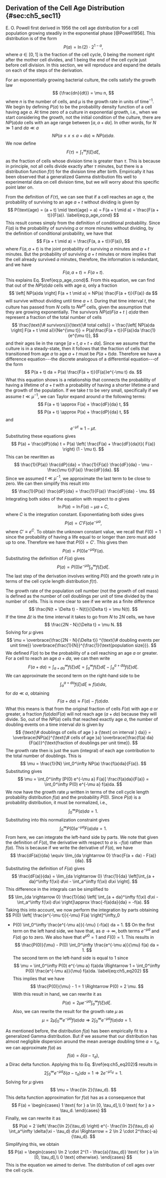 ## Derivation of the Cell Age Distribution {#sec:ch5_sec11}

E. O. Powell first derived in 1956 the cell age distribution for a cell
population growing steadily in the exponential phase [@Powell1956]. This
distribution is of the form
$$
P(a) = \ln(2) \cdot 2^{1 - a},
$$
where $a \in [0, 1]$ is the fraction of the cell cycle, 0 being the moment right
after the mother cell divides, and 1 being the end of the cell cycle just before
cell division. In this section, we will reproduce and expand the details on each
of the steps of the derivation.

For an exponentially growing bacterial culture, the cells satisfy the growth law
$$
{\frac{dn}{dt}} = \mu n,
$$
where $n$ is the number of cells, and $\mu$ is the growth rate in units of
time$^{-1}$. We begin by defining $P(a)$ to be the probability density function
of a cell having age $a$. At time zero of a culture in exponential growth, i.e.,
when we start considering the growth, not the initial condition of the culture,
there are $NP(a)da$ cells with an age range between $[a, a + da]$. In other
words, for $N \gg 1$ and $da \ll a$
$$
N P(a \leq x \leq a + da) \approx N P(a)da.
$$
We now define
$$
F(\tau) = \int_\tau^\infty f(\xi) d\xi,
$$
as the fraction of cells whose division time is greater than $\tau$. This is
because in principle, not all cells divide exactly after $\tau$ minutes, but
there is a distribution function $f(\tau)$ for the division time after birth.
Empirically it has been observed that a generalized Gamma distribution fits well
to experimental data on cell division time, but we will worry about this
specific point later on.

From the definition of $F(\tau)$, we can see that if a cell reaches an age $a$,
the probability of surviving to an age $a + t$ without dividing is given by
$$
P(\text{age} = (a + t) \mid \text{age} = a) = F(a + t \mid a) =
\frac{F(a + t)}{F(a)}.
\label{eq:p_age_cond}
$$
This result comes simply from the definition of conditional probability. Since
$F(a)$ is the probability of surviving $a$ or more minutes without dividing, by
the definition of conditional probability, we have that
$$
F(a + t \mid a) = \frac{F(a, a + t)}{F(a)},
$$
where $F(a, a + t)$ is the joint probability of surviving $a$ minutes and $a +
t$ minutes. But the probability of surviving $a + t$ minutes or more implies
that the cell already survived $a$ minutes, therefore, the information is
redundant, and we have 
$$
F(a, a + t) = F(a + t).
$$
This explains Eq. $\ref{eq:p_age_cond}$. From this equation, we can find that
out of the $N P(a)da$ cells with age $a$, only a fraction
$$
\left[ NP(a)da \right] F(a + t \mid a) = NP(a) \frac{F(a + t)}{F(a)} da
$$
will survive without dividing until time $a + t$. During that time interval $t$,
the culture has passed from $N$ cells to $N e^{\mu t}$ cells, given the
assumption that they are growing exponentially. The survivors $NP(a)F(a + t \mid
a)da$ then represent a fraction of the total number of cells
$$
\frac{\text{\# survivors}}{\text{\# total cells}} =
\frac{\left[ NP(a)da \right] F(a + t \mid a)}{Ne^{\mu t}} =
  P(a)\frac{F(a + t)}{F(a)}da \frac{1}{e^{\mu t}},
$$
and their ages lie in the range $[a+t, a+t+da]$. Since we assume that the
culture is in a steady-state, then it follows that the fraction of cells that
transitioned from age $a$ to age $a + t$ must be $P(a + t)da$. Therefore we have
a difference equation---the discrete analogous of a differential equation---of
the form
$$
P(a + t) da = P(a) \frac{F(a + t)}{F(a)}e^{-\mu t} da.
$$
What this equation shows is a relationship that connects the probability of
having a lifetime of $a + t$ with a probability of having a shorter lifetime
$a$ and the growth of the population. If we take $t$ to be very small,
specifically if we assume $t \ll \mu^{-1}$, we can Taylor expand around $a$ the
following terms:
$$
F(a + t) \approx F(a) + \frac{dF}{da} t,
$$
$$
P(a + t) \approx P(a) + \frac{dP}{da} t,
$$
and
$$
e^{-\mu t} \approx 1 - \mu t.
$$
Substituting these equations gives
$$
P(a) + \frac{dP}{da} t = P(a) \left( \frac{F(a) + \frac{dF}{da}t}{
  F(a)} \right) (1 - \mu t).
$$
This can be rewritten as
$$
\frac{1}{P(a)} \frac{dP}{da} =
\frac{1}{F(a)} \frac{dF}{da} - \mu - \frac{\mu t}{F(a)} \frac{dF}{da}.
$$
Since we assumed $t \ll \mu^{-1}$, we approximate the last term to be close to
zero. We can then simplify this result into
$$
\frac{1}{P(a)} \frac{dP}{da} = \frac{1}{F(a)} \frac{dF}{da} - \mu.
$$
Integrating both sides of the equation with respect to $a$ gives
$$
\ln P(a) = \ln F(a) - \mu a + C,
$$
where $C$ is the integration constant. Exponentiating both sides gives 
$$
P(a) = C' F(a)e^{-\mu a},
$$
where $C' \equiv e^C$. To obtain the unknown constant value, we recall that
$F(0) = 1$ since the probability of having a life equal to or longer than zero
must add up to one. Therefore we have that $P(0) = C'$. This gives then 
$$
P(a) = P(0) e^{-\mu a} F(a).
$$
Substituting the definition of $F(a)$ gives
$$
P(a) = P(0) e^{-\mu a} \int_a^\infty f(\xi) d\xi.
$$
The last step of the derivation involves writing $P(0)$ and the growth rate
$\mu$ in terms of the cell cycle length distribution $f(\tau)$.

The growth rate of the population cell number (not the growth of cell mass) is
defined as the number of cell doublings per unit of time divided by the number
of cells. This is more clear to see if we write as a finite difference
$$
\frac{N(t + \Delta t) - N(t)}{\Delta t} = \mu N(t).
$$
If the time $\Delta t$ is the time interval it takes to go from $N$ to $2N$
cells, we have 
$$
\frac{2N - N}{\Delta t} = \mu N.
$$
Solving for $\mu$ gives
$$
\mu = \overbrace{\frac{2N - N}{\Delta t}}
^{\text{\# doubling events per unit time}}
\overbrace{\frac{1}{N}}^{\frac{1}{\text{population size}}}.
$$
We defined $F(a)$ to be the probability of a cell reaching an age $a$ or
greater. For a cell to reach an age $a + da$, we can then write
$$
F(a + da) = \int_{a + da}^{\infty} f(\xi) d\xi
= \int_a^{\infty} f(\xi) d\xi - \int_a^{a + da} f(\xi) d\xi.
$$
We can approximate the second term on the right-hand side to be
$$
\int_a^{a + da} f(\xi) d\xi \approx f(a) da,
$$
for $da \ll a$, obtaining 
$$
F(a + da) \approx F(a) - f(a)da.
$$
What this means is that from the original fraction of cells $F(a)$ with age $a$
or greater, a fraction $f(a)da / F(a)$ will not reach age $(a + da)$ because
they will divide. So, out of the $NP(a)$ cells that reached exactly age $a$, the
number of doubling events on a time interval $da$ is given by
$$
{\text{\# doublings of cells of age } a {\text{ on interval } da}} =
  \overbrace{NP(a)}^{\text{\# cells of age }a}
  \overbrace{\frac{f(a) da}{F(a)}}^{\text{fraction of doublings per unit time}}.
$$
The growth rate then is just the sum (integral) of each age contribution
to the total number of doublings. This is
$$
\mu = \frac{1}{N} \int_0^\infty NP(a) \frac{f(a)da}{F(a)}.
$$
Substituting gives
$$
\mu = \int_0^\infty [P(0) e^{-\mu a} F(a)] \frac{f(a)da}{F(a)}
  = \int_0^\infty P(0) e^{-\mu a} f(a)da.
$$
We now have the growth rate $\mu$ written in terms of the cell cycle length
probability distribution $f(a)$ and the probability $P(0)$. Since $P(a)$ is a
probability distribution, it must be normalized, i.e.,
$$
\int_0^\infty P(a) da = 1.
$$
Substituting into this normalization constraint gives
$$
\int_0^\infty P(0) e^{-\mu a} F(a) da = 1.
$$
From here, we can integrate the left-hand side by parts. We note that given the
definition of $F(a)$, the derivative with respect to $a$ is $-f(a)$ rather than
$f(a)$. This is because if we write the derivative of $F(a)$, we have
$$
\frac{dF(a)}{da} \equiv \lim_{da \rightarrow 0}
  \frac{F(a + da) - F(a)}{da}.
$$
Substituting the definition of $F(a)$ gives 
$$
\frac{dF(a)}{da} = \lim_{da \rightarrow 0} \frac{1}{da}
\left[\int_{a + da}^\infty f(\xi) d\xi - \int_a^\infty f(\xi) d\xi \right].
$$
This difference in the integrals can be simplified to
$$
\lim_{da \rightarrow 0} \frac{1}{da} \left[ \int_{a + da}^\infty f(\xi) d\xi -
  \int_a^\infty f(\xi) d\xi \right]\approx \frac{-f(a)da}{da} = -f(a).
$$
Taking this into account, we now perform the integration by parts obtaining 
$$
P(0) \left[ \frac{e^{-\mu t}}{-\mu} F(a) \right]^\infty_0
 - P(0) \int_0^\infty \frac{e^{-\mu a}}{-\mu} (-f(a)) da = 1.
$$
On the first term on the left hand side, we have that, as $a \rightarrow
\infty$, both terms $e^{-\mu a}$ and $F(a)$ go to zero. We also have that
$e^{\mu 0} = 1$ and $F(0) = 1$. This results in
$$
\frac{P(0)}{\mu} - P(0) \int_0^\infty \frac{e^{-\mu a}}{\mu} f(a) da = 1.
$$
The second term on the left-hand side is equal to $1$ since
$$
\mu = \int_0^\infty P(0) e^{-\mu a} f(a)da \Rightarrow
  1 = \int_0^\infty P(0) \frac{e^{-\mu a}}{\mu} f(a)da.
  \label{eq:ch5_eq202}
$$
This implies that we have 
$$
\frac{P(0)}{\mu} - 1 = 1 \Rightarrow P(0) = 2 \mu.
$$
With this result in hand, we can rewrite it as
$$
P(a) = 2\mu e^{-\mu a} \int_a^\infty f(\xi) d\xi.
$$
Also, we can rewrite the result for the growth rate $\mu$ as
$$
\mu = 2 \mu \int_0^\infty e^{-\mu a} f(a) da \Rightarrow
  2 \int_0^\infty e^{-\mu a} f(a) da = 1.
$$

As mentioned before, the distribution $f(a)$ has been empirically fit to a
generalized Gamma distribution. But if we assume that our distribution has almost
negligible dispersion around the mean average doubling time $a = \tau_d$, we can
approximate $f(a)$ as
$$
f(a) = \delta(a - \tau_d),
$$
a Dirac delta function. Applying this to Eq. $\ref{eq:ch5_eq202}$ results in 
$$
2 \int_0^\infty e^{-\mu a} \delta(a - \tau_a) da = 1
  \Rightarrow 2 e^{-\mu \tau_d} = 1.
$$
Solving for $\mu$ gives
$$
\mu = \frac{\ln 2}{\tau_d}.
$$
This delta function approximation for $f(a)$ has as a consequence that 
$$
F(a) =
  \begin{cases}
    1 \text{ for } a \in [0, \tau_d],\\
    0 \text{ for } a > \tau_d.
  \end{cases}
$$
Finally, we can rewrite it as
$$
P(a) = 2 \left( \frac{\ln 2}{\tau_d} \right)
e^{- \frac{\ln 2}{\tau_d} a} \int_a^\infty \delta(\xi - \tau_d) d\xi
\Rightarrow = 2 \ln 2 \cdot 2^\frac{-a}{\tau_d}.
$$
Simplifying this, we obtain 
$$
P(a) =
  \begin{cases}
    \ln 2 \cdot 2^{1 - \frac{a}{\tau_d}} \text{ for } a \in [0, \tau_d],\\
    0 \text{ otherwise}.
  \end{cases}
$$
This is the equation we aimed to derive. The distribution of cell ages over the
cell cycle.
